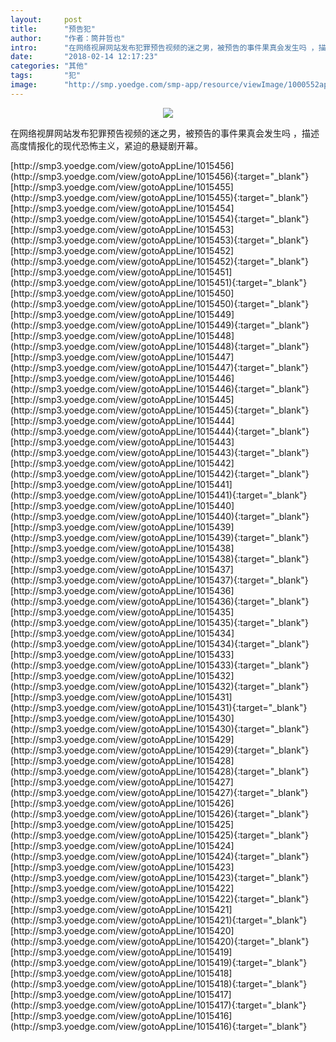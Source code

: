 ```yaml
---
layout:     post
title:      "预告犯"
author:     "作者：筒井哲也"
intro:      "在网络视屏网站发布犯罪预告视频的迷之男，被预告的事件果真会发生吗 ，描述高度情报化的现代恐怖主义，紧迫的悬疑剧开幕。"
date:       "2018-02-14 12:17:23"
categories: "其他"
tags:       "犯"
image:      "http://smp.yoedge.com/smp-app/resource/viewImage/1000552appline.png"
---
```

<div style="text-align: center">
<p><img src="http://smp.yoedge.com/smp-app/resource/viewImage/1000552appline.png"/></p>
</div>
<p class="post-meta">
<span>在网络视屏网站发布犯罪预告视频的迷之男，被预告的事件果真会发生吗 ，描述高度情报化的现代恐怖主义，紧迫的悬疑剧开幕。</span>
</p>
[http://smp3.yoedge.com/view/gotoAppLine/1015456](http://smp3.yoedge.com/view/gotoAppLine/1015456){:target="_blank"}
[http://smp3.yoedge.com/view/gotoAppLine/1015455](http://smp3.yoedge.com/view/gotoAppLine/1015455){:target="_blank"}
[http://smp3.yoedge.com/view/gotoAppLine/1015454](http://smp3.yoedge.com/view/gotoAppLine/1015454){:target="_blank"}
[http://smp3.yoedge.com/view/gotoAppLine/1015453](http://smp3.yoedge.com/view/gotoAppLine/1015453){:target="_blank"}
[http://smp3.yoedge.com/view/gotoAppLine/1015452](http://smp3.yoedge.com/view/gotoAppLine/1015452){:target="_blank"}
[http://smp3.yoedge.com/view/gotoAppLine/1015451](http://smp3.yoedge.com/view/gotoAppLine/1015451){:target="_blank"}
[http://smp3.yoedge.com/view/gotoAppLine/1015450](http://smp3.yoedge.com/view/gotoAppLine/1015450){:target="_blank"}
[http://smp3.yoedge.com/view/gotoAppLine/1015449](http://smp3.yoedge.com/view/gotoAppLine/1015449){:target="_blank"}
[http://smp3.yoedge.com/view/gotoAppLine/1015448](http://smp3.yoedge.com/view/gotoAppLine/1015448){:target="_blank"}
[http://smp3.yoedge.com/view/gotoAppLine/1015447](http://smp3.yoedge.com/view/gotoAppLine/1015447){:target="_blank"}
[http://smp3.yoedge.com/view/gotoAppLine/1015446](http://smp3.yoedge.com/view/gotoAppLine/1015446){:target="_blank"}
[http://smp3.yoedge.com/view/gotoAppLine/1015445](http://smp3.yoedge.com/view/gotoAppLine/1015445){:target="_blank"}
[http://smp3.yoedge.com/view/gotoAppLine/1015444](http://smp3.yoedge.com/view/gotoAppLine/1015444){:target="_blank"}
[http://smp3.yoedge.com/view/gotoAppLine/1015443](http://smp3.yoedge.com/view/gotoAppLine/1015443){:target="_blank"}
[http://smp3.yoedge.com/view/gotoAppLine/1015442](http://smp3.yoedge.com/view/gotoAppLine/1015442){:target="_blank"}
[http://smp3.yoedge.com/view/gotoAppLine/1015441](http://smp3.yoedge.com/view/gotoAppLine/1015441){:target="_blank"}
[http://smp3.yoedge.com/view/gotoAppLine/1015440](http://smp3.yoedge.com/view/gotoAppLine/1015440){:target="_blank"}
[http://smp3.yoedge.com/view/gotoAppLine/1015439](http://smp3.yoedge.com/view/gotoAppLine/1015439){:target="_blank"}
[http://smp3.yoedge.com/view/gotoAppLine/1015438](http://smp3.yoedge.com/view/gotoAppLine/1015438){:target="_blank"}
[http://smp3.yoedge.com/view/gotoAppLine/1015437](http://smp3.yoedge.com/view/gotoAppLine/1015437){:target="_blank"}
[http://smp3.yoedge.com/view/gotoAppLine/1015436](http://smp3.yoedge.com/view/gotoAppLine/1015436){:target="_blank"}
[http://smp3.yoedge.com/view/gotoAppLine/1015435](http://smp3.yoedge.com/view/gotoAppLine/1015435){:target="_blank"}
[http://smp3.yoedge.com/view/gotoAppLine/1015434](http://smp3.yoedge.com/view/gotoAppLine/1015434){:target="_blank"}
[http://smp3.yoedge.com/view/gotoAppLine/1015433](http://smp3.yoedge.com/view/gotoAppLine/1015433){:target="_blank"}
[http://smp3.yoedge.com/view/gotoAppLine/1015432](http://smp3.yoedge.com/view/gotoAppLine/1015432){:target="_blank"}
[http://smp3.yoedge.com/view/gotoAppLine/1015431](http://smp3.yoedge.com/view/gotoAppLine/1015431){:target="_blank"}
[http://smp3.yoedge.com/view/gotoAppLine/1015430](http://smp3.yoedge.com/view/gotoAppLine/1015430){:target="_blank"}
[http://smp3.yoedge.com/view/gotoAppLine/1015429](http://smp3.yoedge.com/view/gotoAppLine/1015429){:target="_blank"}
[http://smp3.yoedge.com/view/gotoAppLine/1015428](http://smp3.yoedge.com/view/gotoAppLine/1015428){:target="_blank"}
[http://smp3.yoedge.com/view/gotoAppLine/1015427](http://smp3.yoedge.com/view/gotoAppLine/1015427){:target="_blank"}
[http://smp3.yoedge.com/view/gotoAppLine/1015426](http://smp3.yoedge.com/view/gotoAppLine/1015426){:target="_blank"}
[http://smp3.yoedge.com/view/gotoAppLine/1015425](http://smp3.yoedge.com/view/gotoAppLine/1015425){:target="_blank"}
[http://smp3.yoedge.com/view/gotoAppLine/1015424](http://smp3.yoedge.com/view/gotoAppLine/1015424){:target="_blank"}
[http://smp3.yoedge.com/view/gotoAppLine/1015423](http://smp3.yoedge.com/view/gotoAppLine/1015423){:target="_blank"}
[http://smp3.yoedge.com/view/gotoAppLine/1015422](http://smp3.yoedge.com/view/gotoAppLine/1015422){:target="_blank"}
[http://smp3.yoedge.com/view/gotoAppLine/1015421](http://smp3.yoedge.com/view/gotoAppLine/1015421){:target="_blank"}
[http://smp3.yoedge.com/view/gotoAppLine/1015420](http://smp3.yoedge.com/view/gotoAppLine/1015420){:target="_blank"}
[http://smp3.yoedge.com/view/gotoAppLine/1015419](http://smp3.yoedge.com/view/gotoAppLine/1015419){:target="_blank"}
[http://smp3.yoedge.com/view/gotoAppLine/1015418](http://smp3.yoedge.com/view/gotoAppLine/1015418){:target="_blank"}
[http://smp3.yoedge.com/view/gotoAppLine/1015417](http://smp3.yoedge.com/view/gotoAppLine/1015417){:target="_blank"}
[http://smp3.yoedge.com/view/gotoAppLine/1015416](http://smp3.yoedge.com/view/gotoAppLine/1015416){:target="_blank"}


